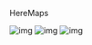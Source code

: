 HereMaps

![img](https://preview.ibb.co/m1hK0H/Captura1.png)
![img](https://preview.ibb.co/nM7K0H/Captura2.png)
![img](https://preview.ibb.co/cBLp0H/Captura3.png)



